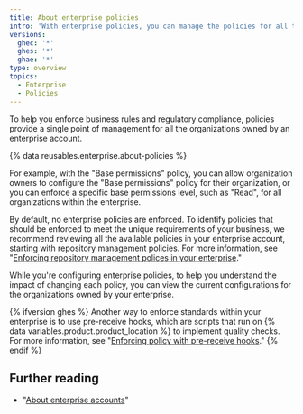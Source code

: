 ```yaml
---
title: About enterprise policies
intro: 'With enterprise policies, you can manage the policies for all the organizations owned by your enterprise.'
versions:
  ghec: '*'
  ghes: '*'
  ghae: '*'
type: overview
topics:
  - Enterprise
  - Policies
---
```


To help you enforce business rules and regulatory compliance, policies provide a single point of management for all the organizations owned by an enterprise account. 

{% data reusables.enterprise.about-policies %}

For example, with the "Base permissions" policy, you can allow organization owners to configure the "Base permissions" policy for their organization, or you can enforce a specific base permissions level, such as "Read", for all organizations within the enterprise.

By default, no enterprise policies are enforced. To identify policies that should be enforced to meet the unique requirements of your business, we recommend reviewing all the available policies in your enterprise account, starting with repository management policies. For more information, see "[Enforcing repository management polices in your enterprise](/admin/policies/enforcing-policies-for-your-enterprise/enforcing-repository-management-policies-in-your-enterprise)."

While you're configuring enterprise policies, to help you understand the impact of changing each policy, you can view the current configurations for the organizations owned by your enterprise.

{% ifversion ghes %}
Another way to enforce standards within your enterprise is to use pre-receive hooks, which are scripts that run on {% data variables.product.product_location %} to implement quality checks. For more information, see "[Enforcing policy with pre-receive hooks](/admin/policies/enforcing-policy-with-pre-receive-hooks)."
{% endif %}

## Further reading

- "[About enterprise accounts](/admin/overview/about-enterprise-accounts)"
